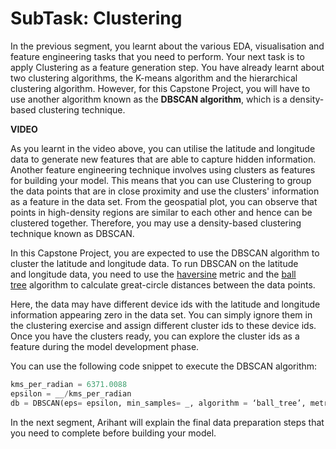 # SubTask: Clustering

In the previous segment, you learnt about the various EDA, visualisation and feature engineering tasks that you need to perform. Your next task is to apply Clustering as a feature generation step. You have already learnt about two clustering algorithms, the K-means algorithm and the hierarchical clustering algorithm. However, for this Capstone Project, you will have to use another algorithm known as the **DBSCAN algorithm**, which is a density-based clustering technique.

**VIDEO**

As you learnt in the video above, you can utilise the latitude and longitude data to generate new features that are able to capture hidden information. Another feature engineering technique involves using clusters as features for building your model. This means that you can use Clustering to group the data points that are in close proximity and use the clusters' information as a feature in the data set. From the geospatial plot, you can observe that points in high-density regions are similar to each other and hence can be clustered together. Therefore, you may use a density-based clustering technique known as DBSCAN.

In this Capstone Project, you are expected to use the DBSCAN algorithm to cluster the latitude and longitude data. To run DBSCAN on the latitude and longitude data, you need to use the [haversine](https://en.wikipedia.org/wiki/Haversine_formula) metric and the [ball tree](http://scikit-learn.org/stable/modules/neighbors.html#ball-tree) algorithm to calculate great-circle distances between the data points.

Here, the data may have different device ids with the latitude and longitude information appearing zero in the data set. You can simply ignore them in the clustering exercise and assign different cluster ids to these device ids. Once you have the clusters ready, you can explore the cluster ids as a feature during the model development phase.

You can use the following code snippet to execute the DBSCAN algorithm:

```python
kms_per_radian = 6371.0088
epsilon = __/kms_per_radian
db = DBSCAN(eps= epsilon, min_samples= _, algorithm = ‘ball_tree’, metric = ‘haversine’).fit(np.radians(coords))
```

In the next segment, Arihant will explain the final data preparation steps that you need to complete before building your model.